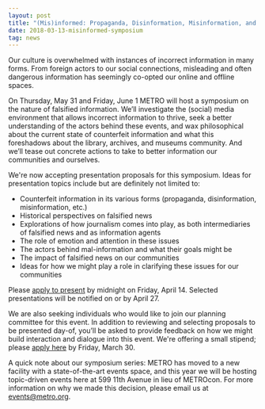 ```yaml
---
layout: post
title: "(Mis)informed: Propaganda, Disinformation, Misinformation, and Our Culture"
date: 2018-03-13-misinformed-symposium
tag: news
---
```


Our culture is overwhelmed with instances of incorrect information in many forms. From foreign actors to our social connections, misleading and often dangerous information has seemingly co-opted our online and offline spaces.

On Thursday, May 31 and Friday, June 1 METRO will host a symposium on the nature of falsified information. We’ll investigate the (social) media environment that allows incorrect information to thrive, seek a better understanding of the actors behind these events, and wax philosophical about the current state of counterfeit information and what this foreshadows about the library, archives, and museums community. And we’ll tease out concrete actions to take to better information our communities and ourselves.

We're now accepting presentation proposals for this symposium. Ideas for presentation topics include but are definitely not limited to:

- Counterfeit information in its various forms (propaganda, disinformation, misinformation, etc.)
- Historical perspectives on falsified news
- Explorations of how journalism comes into play, as both intermediaries of falsified news and as information agents
- The role of emotion and attention in these issues
- The actors behind mal-information and what their goals might be
- The impact of falsified news on our communities
- Ideas for how we might play a role in clarifying these issues for our communities

Please [apply to present](https://docs.google.com/forms/d/e/1FAIpQLSeQh-LvJ1mZDz_F864YCqZnRaWuAh78EcwvaY1Pncblg3OLIg/viewform?usp=sf_link) by midnight on Friday, April 14. Selected presentations will be notified on or by April 27.

We are also seeking individuals who would like to join our planning committee for this event. In addition to reviewing and selecting proposals to be presented day-of, you’ll be asked to provide feedback on how we might build interaction and dialogue into this event. We're offering a small stipend; please [apply here](https://docs.google.com/forms/d/e/1FAIpQLSeyHnol-OsVbekksAU000rZxV4MwMH-45gDdc5XjsicFXUdfA/viewform?usp=sf_link) by Friday, March 30.

A quick note about our symposium series: METRO has moved to a new facility with a state-of-the-art events space, and this year we will be hosting topic-driven events here at 599 11th Avenue in lieu of METROcon. For more information on why we made this decision, please email us at events@metro.org.



